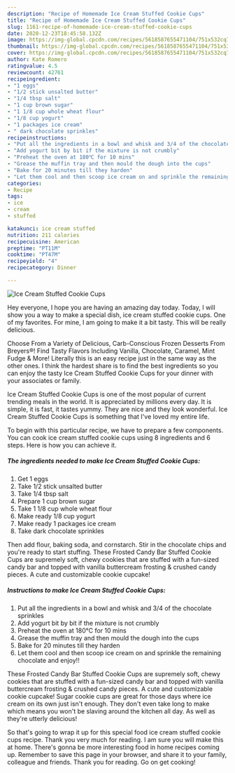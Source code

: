 ```yaml
---
description: "Recipe of Homemade Ice Cream Stuffed Cookie Cups"
title: "Recipe of Homemade Ice Cream Stuffed Cookie Cups"
slug: 1161-recipe-of-homemade-ice-cream-stuffed-cookie-cups
date: 2020-12-23T18:45:58.132Z
image: https://img-global.cpcdn.com/recipes/5618587655471104/751x532cq70/ice-cream-stuffed-cookie-cups-recipe-main-photo.jpg
thumbnail: https://img-global.cpcdn.com/recipes/5618587655471104/751x532cq70/ice-cream-stuffed-cookie-cups-recipe-main-photo.jpg
cover: https://img-global.cpcdn.com/recipes/5618587655471104/751x532cq70/ice-cream-stuffed-cookie-cups-recipe-main-photo.jpg
author: Kate Romero
ratingvalue: 4.5
reviewcount: 42761
recipeingredient:
- "1 eggs"
- "1/2 stick unsalted butter"
- "1/4 tbsp salt"
- "1 cup brown sugar"
- "1 1/8 cup whole wheat flour"
- "1/8 cup yogurt"
- "1 packages ice cream"
- " dark chocolate sprinkles"
recipeinstructions:
- "Put all the ingredients in a bowl and whisk and 3/4 of the chocolate sprinkles"
- "Add yogurt bit by bit if the mixture is not crumbly"
- "Preheat the oven at 180℃ for 10 mins"
- "Grease the muffin tray and then mould the dough into the cups"
- "Bake for 20 minutes till they harden"
- "Let them cool and then scoop ice cream on and sprinkle the remaining chocolate and enjoy!!"
categories:
- Recipe
tags:
- ice
- cream
- stuffed

katakunci: ice cream stuffed 
nutrition: 211 calories
recipecuisine: American
preptime: "PT11M"
cooktime: "PT47M"
recipeyield: "4"
recipecategory: Dinner

---
```



![Ice Cream Stuffed Cookie Cups](https://img-global.cpcdn.com/recipes/5618587655471104/751x532cq70/ice-cream-stuffed-cookie-cups-recipe-main-photo.jpg)

Hey everyone, I hope you are having an amazing day today. Today, I will show you a way to make a special dish, ice cream stuffed cookie cups. One of my favorites. For mine, I am going to make it a bit tasty. This will be really delicious.

Choose From a Variety of Delicious, Carb-Conscious Frozen Desserts From Breyers®! Find Tasty Flavors Including Vanilla, Chocolate, Caramel, Mint Fudge &amp; More! Literally this is an easy recipe just in the same way as the other ones. I think the hardest share is to find the best ingredients so you can enjoy the tasty Ice Cream Stuffed Cookie Cups for your dinner with your associates or family.

Ice Cream Stuffed Cookie Cups is one of the most popular of current trending meals in the world. It is appreciated by millions every day. It is simple, it is fast, it tastes yummy. They are nice and they look wonderful. Ice Cream Stuffed Cookie Cups is something that I've loved my entire life.


To begin with this particular recipe, we have to prepare a few components. You can cook ice cream stuffed cookie cups using 8 ingredients and 6 steps. Here is how you can achieve it.

<!--inarticleads1-->

##### The ingredients needed to make Ice Cream Stuffed Cookie Cups:

1. Get 1 eggs
1. Take 1/2 stick unsalted butter
1. Take 1/4 tbsp salt
1. Prepare 1 cup brown sugar
1. Take 1 1/8 cup whole wheat flour
1. Make ready 1/8 cup yogurt
1. Make ready 1 packages ice cream
1. Take  dark chocolate sprinkles


Then add flour, baking soda, and cornstarch. Stir in the chocolate chips and you&#39;re ready to start stuffing. These Frosted Candy Bar Stuffed Cookie Cups are supremely soft, chewy cookies that are stuffed with a fun-sized candy bar and topped with vanilla buttercream frosting &amp; crushed candy pieces. A cute and customizable cookie cupcake! 

<!--inarticleads2-->

##### Instructions to make Ice Cream Stuffed Cookie Cups:

1. Put all the ingredients in a bowl and whisk and 3/4 of the chocolate sprinkles
1. Add yogurt bit by bit if the mixture is not crumbly
1. Preheat the oven at 180℃ for 10 mins
1. Grease the muffin tray and then mould the dough into the cups
1. Bake for 20 minutes till they harden
1. Let them cool and then scoop ice cream on and sprinkle the remaining chocolate and enjoy!!


These Frosted Candy Bar Stuffed Cookie Cups are supremely soft, chewy cookies that are stuffed with a fun-sized candy bar and topped with vanilla buttercream frosting &amp; crushed candy pieces. A cute and customizable cookie cupcake! Sugar cookie cups are great for those days where ice cream on its own just isn&#39;t enough. They don&#39;t even take long to make which means you won&#39;t be slaving around the kitchen all day. As well as they&#39;re utterly delicious! 

So that's going to wrap it up for this special food ice cream stuffed cookie cups recipe. Thank you very much for reading. I am sure you will make this at home. There's gonna be more interesting food in home recipes coming up. Remember to save this page in your browser, and share it to your family, colleague and friends. Thank you for reading. Go on get cooking!
